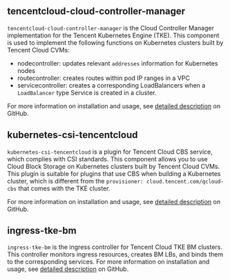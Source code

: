 ## tencentcloud-cloud-controller-manager
`tencentcloud-cloud-controller-manager` is the Cloud Controller Manager implementation for the Tencent Kubernetes Engine (TKE). This component is used to implement the following functions on Kubernetes clusters built by Tencent Cloud CVMs:
- nodecontroller: updates relevant `addresses` information for Kubernetes nodes
- routecontroller: creates routes within pod IP ranges in a VPC
- servicecontroller: creates a corresponding LoadBalancers when a `LoadBalancer` type Service is created in a cluster.

For more information on installation and usage, see [detailed description](https://intl.cloud.tencent.com/document/product/457/32430) on GitHub.

## kubernetes-csi-tencentcloud
`kubernetes-csi-tencentcloud` is a plugin for Tencent Cloud CBS service, which complies with CSI standards. This component allows you to use Cloud Block Storage on Kubernetes clusters built by Tencent Cloud CVMs. 
This plugin is suitable for plugins that use CBS when building a Kubernetes cluster, which is different from the `provisioner: cloud.tencent.com/qcloud-cbs` that comes with the TKE cluster.

For more information on installation and usage, see [detailed description](https://github.com/TencentCloud/kubernetes-csi-tencentcloud) on GitHub.

## ingress-tke-bm
`ingress-tke-bm` is the ingress controller for Tencent Cloud TKE BM clusters. This controller monitors ingress resources, creates BM LBs, and binds them to the corresponding services.
For more information on installation and usage, see [detailed description](https://github.com/TencentCloud/kubernetes-csi-tencentcloud) on GitHub.
